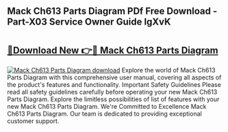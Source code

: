 ## Mack Ch613 Parts Diagram PDf Free Download - Part-X03 Service Owner Guide IgXvK

# <h2><a href="http://dfrl6v.blite.top/?on=Mack+Ch613+Parts+Diagram">🔗Download New 👉🔴 Mack Ch613 Parts Diagram</a></h2>

[![Mack Ch613 Parts Diagram download](https://i.imgur.com/lujVjoI.png)](http://dfrl6v.blite.top/?on=Mack+Ch613+Parts+Diagram)
Explore the world of Mack Ch613 Parts Diagram with this comprehensive user manual, covering all aspects of the product's features and functionality. Important Safety Guidelines Please read all safety guidelines carefully before operating your new Mack Ch613 Parts Diagram. Explore the limitless possibilities of list of features with your new Mack Ch613 Parts Diagram. We're Committed to Excellence Mack Ch613 Parts Diagram. Our team is dedicated to providing exceptional customer support.
